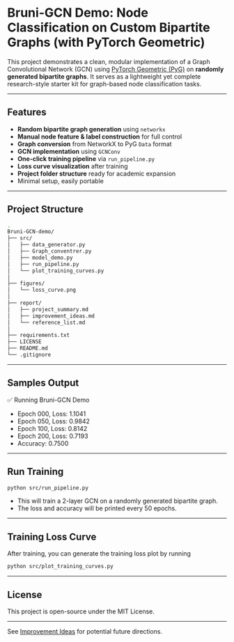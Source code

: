 # Bruni-GCN Demo: Node Classification on Custom Bipartite Graphs (with PyTorch Geometric)

This project demonstrates a clean, modular implementation of a Graph Convolutional Network (GCN) using [PyTorch Geometric (PyG)](https://pytorch-geometric.readthedocs.io/en/latest/) on **randomly generated bipartite graphs**. It serves as a lightweight yet complete research-style starter kit for graph-based node classification tasks.

---

##  Features

-  **Random bipartite graph generation** using `networkx`
-  **Manual node feature & label construction** for full control
-  **Graph conversion** from NetworkX to PyG `Data` format
-  **GCN implementation** using `GCNConv`
-  **One-click training pipeline** via `run_pipeline.py`
-  **Loss curve visualization** after training
-  **Project folder structure** ready for academic expansion
-  Minimal setup, easily portable

---

##  Project Structure

```bash
.
Bruni-GCN-demo/
├── src/                                      
│   ├── data_generator.py         
│   ├── Graph_conventrer.py       
│   ├── model_demo.py            
│   ├── run_pipeline.py          
│   └── plot_training_curves.py   
│
├── figures/                     
│   └── loss_curve.png
│
├── report/                       
│   ├── project_summary.md      
│   ├── improvement_ideas.md      
│   └── reference_list.md         
│
├── requirements.txt              
├── LICENSE                       
├── README.md                    
└── .gitignore                    


```

---
## Samples Output
✅ Running Bruni-GCN Demo
- Epoch 000, Loss: 1.1041
- Epoch 050, Loss: 0.9842
- Epoch 100, Loss: 0.8142
- Epoch 200, Loss: 0.7193
- Accuracy: 0.7500
---
## Run Training
```bash
python src/run_pipeline.py
```
- This will train a 2-layer GCN on a randomly generated bipartite graph.
- The loss and accuracy will be printed every 50 epochs.
---
## Training Loss Curve
After training, you can generate the training loss plot by running
```bash
python src/plot_training_curves.py
```
---
## License

This project is open-source under the MIT License.

---
See [Improvement Ideas](report/improvement_ideas.md) for potential future directions.
